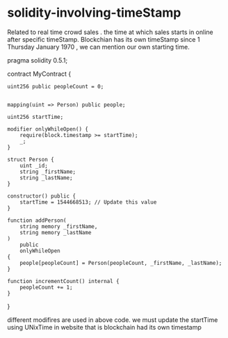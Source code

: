# solidity-involving-timeStamp
Related to real time crowd sales . the time at which sales starts in online after specific timeStamp. Blockchian has its own timeStamp since 1 Thursday January 1970 , we can mention our own starting time.


pragma solidity 0.5.1;


contract MyContract {
    
    
    uint256 public peopleCount = 0;
    
    
    mapping(uint => Person) public people;

    uint256 startTime;

    modifier onlyWhileOpen() {
        require(block.timestamp >= startTime);
        _;
    }

    struct Person {
        uint _id;
        string _firstName;
        string _lastName;
    }

    constructor() public {
        startTime = 1544668513; // Update this value
    }

    function addPerson(
        string memory _firstName,
        string memory _lastName
    )
        public
        onlyWhileOpen
    {
        people[peopleCount] = Person(peopleCount, _firstName, _lastName);
    }

    function incrementCount() internal {
        peopleCount += 1;
    }
}


different modifires are used in above code. 
we must update the startTime using UNixTime in website that is blockchain had its own timestamp
